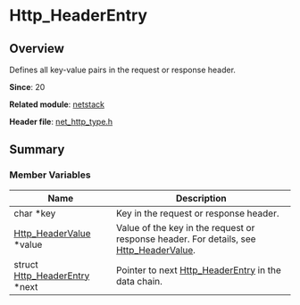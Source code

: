 # Http_HeaderEntry
<!--Kit: Network Kit-->
<!--Subsystem: Communication-->
<!--Owner: @wmyao_mm-->
<!--Designer: @guo-min_net-->
<!--Tester: @tongxilin-->
<!--Adviser: @zhang_yixin13-->
## Overview

Defines all key-value pairs in the request or response header.

**Since**: 20

**Related module**: [netstack](capi-netstack.md)

**Header file**: [net_http_type.h](capi-net-http-type-h.md)

## Summary

### Member Variables

| Name| Description|
| -- | -- |
| char *key | Key in the request or response header.|
| [Http_HeaderValue](capi-netstack-http-headervalue.md) *value | Value of the key in the request or response header. For details, see [Http_HeaderValue](capi-netstack-http-headervalue.md).|
| struct [Http_HeaderEntry](capi-netstack-http-headerentry.md) *next | Pointer to next [Http_HeaderEntry](capi-netstack-http-headerentry.md) in the data chain.|
